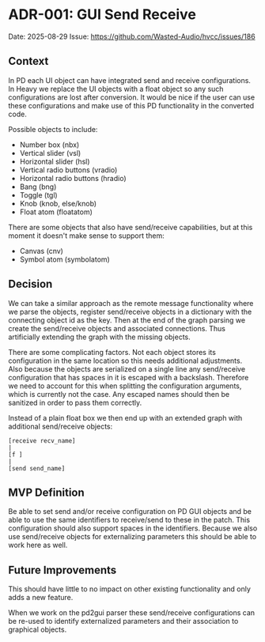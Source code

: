 # ADR-001: GUI Send Receive

Date: 2025-08-29
Issue: https://github.com/Wasted-Audio/hvcc/issues/186

## Context

In PD each UI object can have integrated send and receive configurations. In Heavy we replace the UI objects with a float object so any such configurations are lost after conversion. It would be nice if the user can use these configurations and make use of this PD functionality in the converted code.

Possible objects to include:

- Number box (nbx)
- Vertical slider (vsl)
- Horizontal slider (hsl)
- Vertical radio buttons (vradio)
- Horizontal radio buttons (hradio)
- Bang (bng)
- Toggle (tgl)
- Knob (knob, else/knob)
- Float atom (floatatom)

There are some objects that also have send/receive capabilities, but at this moment it doesn't make sense to support them:

- Canvas (cnv)
- Symbol atom (symbolatom)

## Decision

We can take a similar approach as the remote message functionality where we parse the objects, register send/receive objects in a dictionary with the connecting object id as the key. Then at the end of the graph parsing we create the send/receive objects and associated connections. Thus artificially extending the graph with the missing objects.

There are some complicating factors. Not each object stores its configuration in the same location so this needs additional adjustments. Also because the objects are serialized on a single line any send/receive configuration that has spaces in it is escaped with a backslash. Therefore we need to account for this when splitting the configuration arguments, which is currently not the case. Any escaped names should then be sanitized in order to pass them correctly.

Instead of a plain float box we then end up with an extended graph with additional send/receive objects:

```
[receive recv_name]
|
[f ]
|
[send send_name]
```

## MVP Definition

Be able to set send and/or receive configuration on PD GUI objects and be able to use the same identifiers to receive/send to these in the patch. This configuration should also support spaces in the identifiers. Because we also use send/receive objects for externalizing parameters this should be able to work here as well.

## Future Improvements

This should have little to no impact on other existing functionality and only adds a new feature.

When we work on the pd2gui parser these send/receive configurations can be re-used to identify externalized parameters and their association to graphical objects.
